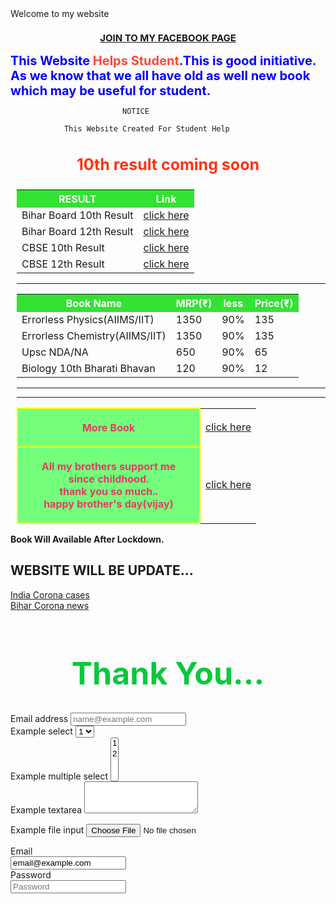 
<head>
<title>discovery help</title>
<link rel="stylesheet" href="https://stackpath.bootstrapcdn.com/bootstrap/4.5.0/css/bootstrap.min.css" integrity="sha384-9aIt2nRpC12Uk9gS9baDl411NQApFmC26EwAOH8WgZl5MYYxFfc+NcPb1dKGj7Sk" crossorigin="anonymous">
</head>
<style type="text/css">
	
.container1 {
    height: 100px;
    display: flex;
    align-items: center;
    justify-content: center;
   color:#fff;
   background:rgb(255, 255, 77);
   font-size:30px;
text-right:44px;
padding:8px;
}
.tss{
padding-left:10px;
}
	
.container {
    height: 100px;
    display: flex;
    align-items: center;
    justify-content: center;
   color:#fff;
   background:rgba(255, 26, 90,0.9);
   font-size:30px;
text-right:44px;
padding:8px;
}

.item {
    width: em;
}
    	

table{
     align:center;
   teble-align:center;
   text-align:center;
}

body{
	border: 2px solid rgba(200,20,19,0.5);
	background:rgb(255,255,255);
        

}

td,
th {
    border: 5px solid rgb(190, 255, 190);
    padding: 20px;
   }
  th[scope="col"] {
  background-color:rgba(2,220,2,.8);
   color:#fff;
}
 th[scope="row"] {
    text-align: center;
    border-align:center;
    margin: auto;
	border-right:65px;
	border-left: 73px;
	width: 250px;
	color: rgb(230,59,99);
	border: 2px solid yellow;
	height: 60px;
	background:rgba(100,255,110,.9);
	padding: 20px;
	margin: auto;
}


</style>


 <div class="container">
        <div class="item">Welcome to my website</div>
    </div>

 <h3 style="color:rgb(59, 255, 163);text-align: center;font-size:15px"><a href="https://www.facebook.com/Life-long-104599801271473"> JOIN TO MY FACEBOOK PAGE</a></h3>

<h3 style="color:blue;margin:auto;font-size:20px"> This Website <span style="color:rgb(255,70,60)"> Helps Student</span>.This is good initiative.
 As we know that we all have old as well new book which may be useful for student.</h3>

 
                             NOTICE
                            
                This Website Created For Student Help  
	 
                
<h3 style="color:rgb(255, 51, 15);text-align: center;font-size:25px">10th result coming soon</h3>		
 <div class="tss"> 
<table>
	
<tr>
	<th scope="col"> RESULT</th>
        <th scope="col"> Link</th>
      
</tr>

<tr>
 <td> Bihar Board 10th Result </td>
 <td><a href="http://biharboardonline.bihar.gov.in/">click here</a></td>
	
</tr>

<tr>
	
 <td> Bihar Board 12th Result </td>
 <td><a href="http://onlinebseb.in/">click here</a></td>
 
</tr>

<tr>
	
 <td>  CBSE 10th Result</td>
 <td><a href="http://cbseresults.nic.in/class10/class10th19.htm">click here</a></td>
 
</tr>
<tr>

 <td>  CBSE 12th Result</td>
 <td><a href="http://cbseresults.nic.in/class12/class12th19.htm">click here</a></td>
 
</tr>
</table>
<hr>
</div>
<div class="tss">
  <table>
	<tr>
	<th scope="col"> Book Name </th>
        <th scope="col">MRP(₹)</th>
        <th scope="col">less</th>
        <th scope="col">Price(₹)</th>
</tr>
<tr>
 <td> Errorless Physics(AIIMS/IIT) </td>
 <td>1350</td>
 <td  id="viju" >90%</td>
 <td  id="viju" >135</td>
	
</tr>
<tr>
 <td> Errorless Chemistry(AIIMS/IIT) </td>
 <td>1350</td>
 <td  id="viju" >90%</td>
 <td  id="viju" >135</td>
	
</tr>
<tr>
<td>  Upsc NDA/NA   </td>
 <td>650</td>
 <td  id="viju" >90%</td>
 <td  id="viju" >65</td>
	
</tr>	
<tr>
<td> Biology 10th Bharati Bhavan </td>
 <td>120</td>
 <td  id="viju" >90%</td>
 <td  id="viju" >12</td>
	
</tr>	
</table>
</div>
<div class="tss">
 <table>	
   <tr>
      <th scope="row">More Book</th>
 <td><a href="https://docs.google.com/spreadsheets/d/1kvnfD-IXiNV7L51Zh9LpoPR2V5DxA_YF1zh9-gUldmw/edit?usp=sharing
   ">click here</a></td>
  </tr>
 <hr>
<hr>	
  <tr>
    <th scope="row">All my brothers support me since childhood.<br>thank you so much..<br>happy brother's day(vijay)</th> 
    <td><a href="https://forms.gle/5rYRkacWytBEdRN49">click here</a></td>
	  
  </tr>
  </table>
  </div>
  
 **Book Will Available After Lockdown.**  
 
##         WEBSITE WILL BE UPDATE... 

 <div class="container">
        <div class="item"><a href="https://www.worldometers.info/coronavirus/country/india/">India Corona cases</a></div>
    </div>
  <div class="container1">
        <div class="item"><a href="https://navbharattimes.indiatimes.com/state/bihar/patna/coronavirus-latest-update-inbihar-corona-patient-bihar-district-wise-detail/articleshow/75312015.cms">Bihar Corona news</a></div>
    </div>

   <h1 style="color:rgb(10,200,60);font-size:50px;text-align: center;">Thank You... </h1>
   <form>
  <div class="form-group">
    <label for="exampleFormControlInput1">Email address</label>
    <input type="email" class="form-control" id="exampleFormControlInput1" placeholder="name@example.com">
  </div>
  <div class="form-group">
    <label for="exampleFormControlSelect1">Example select</label>
    <select class="form-control" id="exampleFormControlSelect1">
      <option>1</option>
      <option>2</option>
      <option>3</option>
      <option>4</option>
    
    </select>
  </div>
  <div class="form-group">
    <label for="exampleFormControlSelect2">Example multiple select</label>
    <select multiple class="form-control" id="exampleFormControlSelect2">
      <option>1</option>
      <option>2</option>
     
      <option>4</option>
      <option>5</option>
    </select>
  </div>
  <div class="form-group">
    <label for="exampleFormControlTextarea1">Example textarea</label>
    <textarea class="form-control" id="exampleFormControlTextarea1" rows="3"></textarea>
  </div>
</form>
<form>
  <div class="form-group">
    <label for="exampleFormControlFile1">Example file input</label>
    <input type="file" class="form-control-file" id="exampleFormControlFile1">
  </div>
</form>
<form>
  <div class="form-group row">
    <label for="staticEmail" class="col-sm-2 col-form-label">Email</label>
    <div class="col-sm-10">
      <input type="text" readonly class="form-control-plaintext" id="staticEmail" value="email@example.com">
    </div>
  </div>
  <div class="form-group row">
    <label for="inputPassword" class="col-sm-2 col-form-label">Password</label>
    <div class="col-sm-10">
      <input type="password" class="form-control" id="inputPassword" placeholder="Password">
    </div>
  </div>
</form>
<link rel="stylesheet" href="https://stackpath.bootstrapcdn.com/bootstrap/4.5.0/css/bootstrap.min.css" integrity="sha384-9aIt2nRpC12Uk9gS9baDl411NQApFmC26EwAOH8WgZl5MYYxFfc+NcPb1dKGj7Sk" crossorigin="anonymous">
<script src="https://stackpath.bootstrapcdn.com/bootstrap/4.5.0/js/bootstrap.min.js" integrity="sha384-OgVRvuATP1z7JjHLkuOU7Xw704+h835Lr+6QL9UvYjZE3Ipu6Tp75j7Bh/kR0JKI" crossorigin="anonymous"></script>
 
